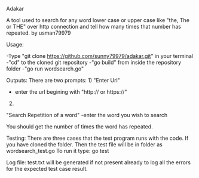 Adakar

A tool used to search for any word lower case or upper case like "the, The or THE" over http connection and tell how many times that number
has repeated.
by usman79979

Usage:

-Type "git clone https://github.com/sunny79979/adakar.git" in your terminal
-"cd" to the cloned git repository
-"go build" from inside the repository folder
-"go run wordsearch.go"

Outputs:
There are two prompts:
1)
"Enter Url"
- enter the url begining with "http:// or https://"

2)
"Search Repetition of a word"
-enter the word you wish to search

You should get the number of times the word has repeated.

Testing:
There are three cases that the test program runs with the code.
If you have cloned the folder. Then the test file will be in folder as wordsearch_test.go
To run it type:
go test

Log file:
test.txt will be generated if not present already to log all the errors for the expected test case result.
